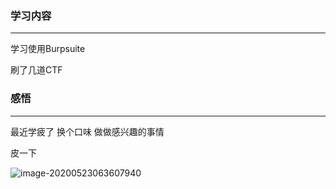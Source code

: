 ### 学习内容

---

学习使用Burpsuite

刷了几道CTF

### 感悟 

---

最近学疲了 换个口味 做做感兴趣的事情

皮一下

![image-20200523063607940](C:\Users\10557\AppData\Roaming\Typora\typora-user-images\image-20200523063607940.png)
